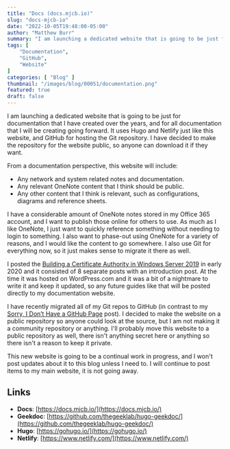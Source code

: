 ```yaml
---
title: "Docs (docs.mjcb.io)"
slug: "docs-mjcb-io"
date: "2022-10-05T19:48:00-05:00"
author: "Matthew Burr"
summary: "I am launching a dedicated website that is going to be just for documentation that I have created over the years, and for all documentation that I will be creating going forward. It uses Hugo and Netlify just like this website, and GitHub for hosting the Git repository. I have decided to make the repository for the website public, so anyone can download it if they want."
tags: [
    "Documentation",
    "GitHub",
    "Website"
]
categories: [ "Blog" ]
thumbnail: "/images/blog/00051/documentation.png"
featured: true
draft: false
---
```


I am launching a dedicated website that is going to be just for documentation that I have created over the years, and for all documentation that I will be creating going forward. It uses Hugo and Netlify just like this website, and GitHub for hosting the Git repository. I have decided to make the repository for the website public, so anyone can download it if they want.

From a documentation perspective, this website will include:

* Any network and system related notes and documentation.
* Any relevant OneNote content that I think should be public.
* Any other content that I think is relevant, such as configurations, diagrams and reference sheets.

I have a considerable amount of OneNote notes stored in my Office 365 account, and I want to publish those online for others to use. As much as I like OneNote, I just want to quickly reference something without needing to login to something. I also want to phase-out using OneNote for a variety of reasons, and I would like the content to go somewhere. I also use Git for everything now, so it just makes sense to migrate it there as well.

I posted the [Building a Certificate Authority in Windows Server 2019](/blog/2020/03/09/certificate-authority-windows-server-2019/) in early 2020 and it consisted of 8 separate posts with an introduction post. At the time it was hosted on WordPress.com and it was a bit of a nightmare to write it and keep it updated, so any future guides like that will be posted directly to my documentation website.

I have recently migrated all of my Git repos to GitHub (in contrast to my [Sorry, I Don’t Have a GitHub Page](blog/2019/04/02/sorry-no-github-page/) post). I decided to make the website on a public repository so anyone could look at the source, but I am not making it a community repository or anything. I'll probably move this website to a public repository as well, there isn't anything secret here or anything so there isn't a reason to keep it private.

This new website is going to be a continual work in progress, and I won't post updates about it to this blog unless I need to. I will continue to post items to my main website, it is not going away.

## Links ##

* **Docs**: [https://docs.mjcb.io/](https://docs.mjcb.io/)
* **Geekdoc**: [https://github.com/thegeeklab/hugo-geekdoc/](https://github.com/thegeeklab/hugo-geekdoc/)
* **Hugo**: [https://gohugo.io/](https://gohugo.io/)
* **Netlify**: [https://www.netlify.com/](https://www.netlify.com/)
